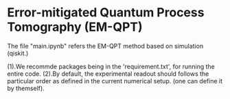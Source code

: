 # Error-mitigated Quantum Process Tomography (EM-QPT)
 The file "main.ipynb" refers the EM-QPT method based on simulation (qiskit.)

 (1).We recommde packages being in the 'requirement.txt', for running the entire code.
 (2).By default, the experimental readout should follows the particular order as defined   in the current numerical setup. (one can define it by themself).
